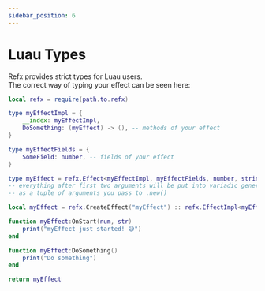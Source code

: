 ```yaml
---
sidebar_position: 6
---
```


# Luau Types

Refx provides strict types for Luau users. <br/>
The correct way of typing your effect can be seen here:

```lua
local refx = require(path.to.refx)

type myEffectImpl = {
    __index: myEffectImpl,
    DoSomething: (myEffect) -> (), -- methods of your effect
}

type myEffectFields = {
    SomeField: number, -- fields of your effect
}

type myEffect = refx.Effect<myEffectImpl, myEffectFields, number, string> 
-- everything after first two arguments will be put into variadic generic parameter and used
-- as a tuple of arguments you pass to .new()

local myEffect = refx.CreateEffect("myEffect") :: refx.EffectImpl<myEffectImpl, myEffectFields, number, string>

function myEffect:OnStart(num, str)
    print("myEffect just started! 😅")
end

function myEffect:DoSomething()
    print("Do something")
end

return myEffect
```